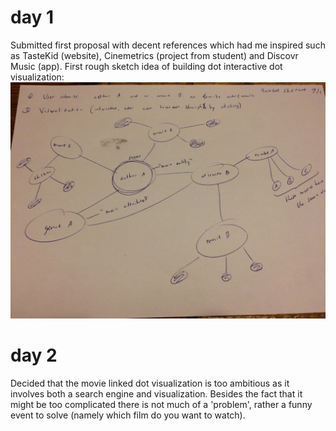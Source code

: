 # day 1
Submitted first proposal with decent references which had me inspired such as TasteKid (website), Cinemetrics (project from student) and Discovr Music (app). First rough sketch idea of building dot interactive dot visualization:
![](doc/rough_sketch.jpg)

# day 2
Decided that the movie linked dot visualization is too ambitious as it involves both a search engine and visualization. Besides the fact that it might be too complicated there is not much of a 'problem', rather a funny event to solve (namely which film do you want to watch).